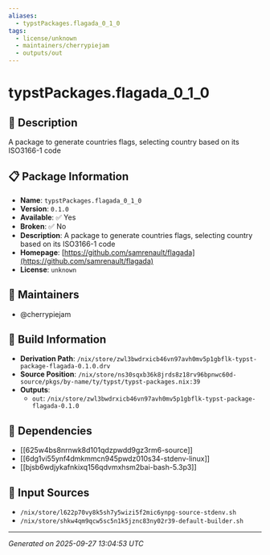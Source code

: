 ```yaml
---
aliases:
  - typstPackages.flagada_0_1_0
tags:
  - license/unknown
  - maintainers/cherrypiejam
  - outputs/out
---
```


# typstPackages.flagada_0_1_0

## 📝 Description

A package to generate countries flags, selecting country based on its ISO3166-1 code

## 📋 Package Information

- **Name**: `typstPackages.flagada_0_1_0`
- **Version**: `0.1.0`
- **Available**: ✅ Yes
- **Broken**: ✅ No
- **Description**: A package to generate countries flags, selecting country based on its ISO3166-1 code
- **Homepage**: [https://github.com/samrenault/flagada](https://github.com/samrenault/flagada)
- **License**: `unknown`
## 👥 Maintainers

- @cherrypiejam


## 🔧 Build Information

- **Derivation Path**: `/nix/store/zwl3bwdrxicb46vn97avh0mv5p1gbflk-typst-package-flagada-0.1.0.drv`
- **Source Position**: `/nix/store/ns30sqxb36k8jrds8z18rv96bpnwc60d-source/pkgs/by-name/ty/typst/typst-packages.nix:39`
- **Outputs**:
  - `out`:  `/nix/store/zwl3bwdrxicb46vn97avh0mv5p1gbflk-typst-package-flagada-0.1.0`

## 🔗 Dependencies

- [[625w4bs8nrnwk8d101qdzpwdd9gz3rm6-source]]
- [[6dg1vi55ynf4dmkmmcn945pwdz010s34-stdenv-linux]]
- [[bjsb6wdjykafnkixq156qdvmxhsm2bai-bash-5.3p3]]

## 📁 Input Sources

- `/nix/store/l622p70vy8k5sh7y5wizi5f2mic6ynpg-source-stdenv.sh`
- `/nix/store/shkw4qm9qcw5sc5n1k5jznc83ny02r39-default-builder.sh`

---
*Generated on 2025-09-27 13:04:53 UTC*
